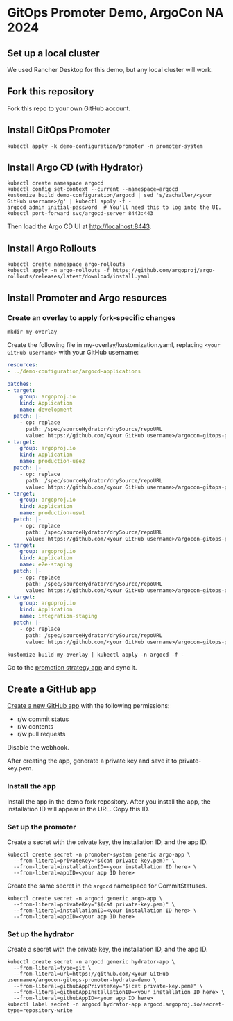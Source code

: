 # GitOps Promoter Demo, ArgoCon NA 2024

## Set up a local cluster

We used Rancher Desktop for this demo, but any local cluster will work.

## Fork this repository

Fork this repo to your own GitHub account.

## Install GitOps Promoter

```shell
kubectl apply -k demo-configuration/promoter -n promoter-system
```

## Install Argo CD (with Hydrator)

```shell
kubectl create namespace argocd
kubectl config set-context --current --namespace=argocd
kustomize build demo-configuration/argocd | sed 's/zachaller/<your GitHub username>/g' | kubectl apply -f -
argocd admin initial-password  # You'll need this to log into the UI.
kubectl port-forward svc/argocd-server 8443:443
```

Then load the Argo CD UI at [http://localhost:8443](http://localhost:8443).

## Install Argo Rollouts

```shell
kubectl create namespace argo-rollouts
kubectl apply -n argo-rollouts -f https://github.com/argoproj/argo-rollouts/releases/latest/download/install.yaml
```

## Install Promoter and Argo resources

### Create an overlay to apply fork-specific changes

```shell
mkdir my-overlay
```

Create the following file in my-overlay/kustomization.yaml, replacing `<your GitHub username>` with your GitHub username:

```yaml
resources:
- ../demo-configuration/argocd-applications

patches:
- target:
    group: argoproj.io
    kind: Application
    name: development
  patch: |-
    - op: replace
      path: /spec/sourceHydrator/drySource/repoURL
      value: https://github.com/<your GitHub username>/argocon-gitops-promoter-hydrate-demo
- target:
    group: argoproj.io
    kind: Application
    name: production-use2
  patch: |-
    - op: replace
      path: /spec/sourceHydrator/drySource/repoURL
      value: https://github.com/<your GitHub username>/argocon-gitops-promoter-hydrate-demo
- target:
    group: argoproj.io
    kind: Application
    name: production-usw1
  patch: |-
    - op: replace
      path: /spec/sourceHydrator/drySource/repoURL
      value: https://github.com/<your GitHub username>/argocon-gitops-promoter-hydrate-demo
- target:
    group: argoproj.io
    kind: Application
    name: e2e-staging
  patch: |-
    - op: replace
      path: /spec/sourceHydrator/drySource/repoURL
      value: https://github.com/<your GitHub username>/argocon-gitops-promoter-hydrate-demo
- target:
    group: argoproj.io
    kind: Application
    name: integration-staging
  patch: |-
    - op: replace
      path: /spec/sourceHydrator/drySource/repoURL
      value: https://github.com/<your GitHub username>/argocon-gitops-promoter-hydrate-demo
```

```shell
kustomize build my-overlay | kubectl apply -n argocd -f -
```

Go to the [promotion strategy app](https://localhost:8443/applications/argocd/promotion-strategy?view=tree) and sync it.

## Create a GitHub app

[Create a new GitHub app](https://github.com/settings/apps/new) with the following permissions:

* r/w commit status
* r/w contents
* r/w pull requests

Disable the webhook.

After creating the app, generate a private key and save it to private-key.pem.

### Install the app

Install the app in the demo fork repository. After you install the app, the installation ID will appear in the URL. Copy this ID.

### Set up the promoter

Create a secret with the private key, the installation ID, and the app ID.

```shell
kubectl create secret -n promoter-system generic argo-app \
  --from-literal=privateKey="$(cat private-key.pem)" \
  --from-literal=installationID=<your installation ID here> \
  --from-literal=appID=<your app ID here>
```

Create the same secret in the `argocd` namespace for CommitStatuses.

```shell
kubectl create secret -n argocd generic argo-app \
  --from-literal=privateKey="$(cat private-key.pem)" \
  --from-literal=installationID=<your installation ID here> \
  --from-literal=appID=<your app ID here>
```

### Set up the hydrator

Create a secret with the private key, the installation ID, and the app ID.

```shell
kubectl create secret -n argocd generic hydrator-app \
  --from-literal=type=git \
  --from-literal=url=https://github.com/<your GitHub username>/argocon-gitops-promoter-hydrate-demo \
  --from-literal=githubAppPrivateKey="$(cat private-key.pem)" \
  --from-literal=githubAppInstallationID=<your installation ID here> \
  --from-literal=githubAppID=<your app ID here>
kubectl label secret -n argocd hydrator-app argocd.argoproj.io/secret-type=repository-write
```

